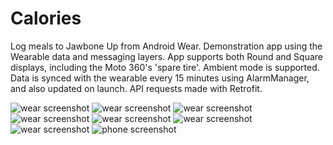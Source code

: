 # Calories

Log meals to Jawbone Up from Android Wear. 
Demonstration app using the Wearable data and messaging layers.
App supports both Round and Square displays, including the Moto 360's 'spare tire'.  Ambient mode is supported.
Data is synced with the wearable every 15 minutes using AlarmManager, and also
updated on launch.
API requests made with Retrofit.

![wear screenshot](https://www.dropbox.com/s/zy8jmpkfp864zz2/device-2015-08-16-193108.png?dl=1)
![wear screenshot](https://www.dropbox.com/s/cr1kfr7pkahwprb/device-2015-08-16-193252.png?dl=1)
![wear screenshot](https://www.dropbox.com/s/obq4e67cjk886zv/device-2015-08-16-193230.png?dl=1)
![wear screenshot](https://www.dropbox.com/s/1ojaasyt3d10cjy/device-2015-08-16-193343.png?dl=1)
![wear screenshot](https://www.dropbox.com/s/nc1twuz3r5n07f1/device-2015-08-16-193406.png?dl=1)
![wear screenshot](https://www.dropbox.com/s/384jxo935b617y4/device-2015-08-16-193423.png?dl=1)
![wear screenshot](https://www.dropbox.com/s/x9wu3dg4ai0m74y/device-2015-08-16-193530.png?dl=1)
![phone screenshot](https://www.dropbox.com/s/68ldw56d8k6nrjb/device-2015-08-16-193720.png?dl=1)


